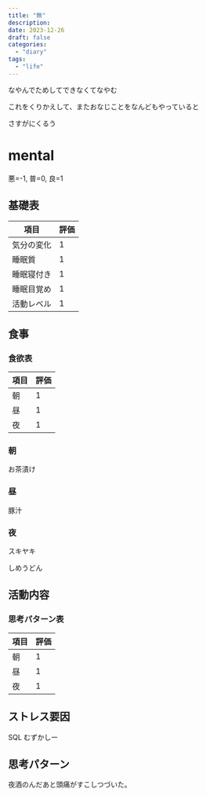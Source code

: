 ```yaml
---
title: "無"
description:
date: 2023-12-26
draft: false
categories:
  - "diary"
tags:
  - "life"
---
```


なやんでためしてできなくてなやむ

これをくりかえして、またおなじことをなんどもやっていると

さすがにくるう

# mental

悪=-1, 普=0, 良=1

## 基礎表

| 項目       | 評価 |
| ---------- | ---- |
| 気分の変化 | 1    |
| 睡眠質     | 1    |
| 睡眠寝付き | 1    |
| 睡眠目覚め | 1    |
| 活動レベル | 1    |

## 食事

### 食欲表

| 項目 | 評価 |
| ---- | ---- |
| 朝   | 1    |
| 昼   | 1    |
| 夜   | 1    |

### 朝

お茶漬け

### 昼

豚汁

### 夜

スキヤキ

しめうどん

## 活動内容

### 思考パターン表

| 項目 | 評価 |
| ---- | ---- |
| 朝   | 1    |
| 昼   | 1    |
| 夜   | 1    |

## ストレス要因

SQL むずかしー

## 思考パターン

夜酒のんだあと頭痛がすこしつづいた。

